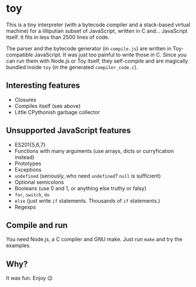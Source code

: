 # toy

This is a tiny interpreter (with a bytecode compiler and a stack-based
virtual machine) for a lilliputian subset of JavaScript, written in C
and... JavaScript itself. It fits in less than 2500 lines of code.

The parser and the bytecode generator (in `compile.js`) are written in
Toy-compatible JavaScript. It was just too painful to write those in
C.  Since you can run them with Node.js or Toy itself, they
self-compile and are magically bundled inside `toy` (in the generated
`compiler_code.c`).

## Interesting features

- Closures
- Compiles itself (see above)
- Little CPythonish garbage collector

## Unsupported JavaScript features

- ES201{5,6,7}
- Functions with many arguments (use arrays, dicts or curryfication
  instead)
- Prototypes
- Exceptions
- `undefined` (seriously, who need `undefined`? `null` is sufficient)
- Optional semicolons
- Booleans (use 0 and 1, or anything else truthy or falsy)
- `for`, `switch`, `do`
- `else` (just write `if` statements. Thousands of `if` statements.)
- Regexps

## Compile and run

You need Node.js, a C compiler and GNU make. Just run `make` and try
the examples.

## Why?

It was fun. Enjoy :wink:
